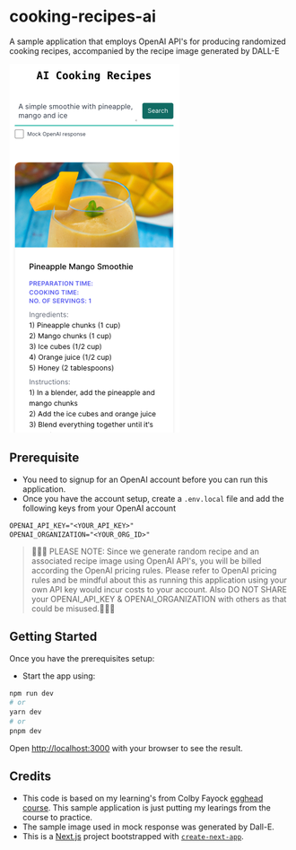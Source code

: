 # cooking-recipes-ai

A sample application that employs OpenAI API's for producing randomized cooking recipes, accompanied by the recipe image generated by DALL-E

![Demo](./public/demo.png)




## Prerequisite

- You need to signup for an OpenAI account before you can run this application.
- Once you have the account setup, create a `.env.local` file and add the following keys from your OpenAI account

```
OPENAI_API_KEY="<YOUR_API_KEY>"
OPENAI_ORGANIZATION="<YOUR_ORG_ID>"
```

> 🚨🚨🚨 PLEASE NOTE: Since we generate random recipe and an associated recipe image using OpenAI API's, you will be billed according the OpenAI pricing rules. Please refer to OpenAI pricing rules and be mindful about this as running this application using your own API key would incur costs to your account. Also DO NOT SHARE your OPENAI_API_KEY & OPENAI_ORGANIZATION with others as that could be misused.🚨🚨🚨

## Getting Started

Once you have the prerequisites setup:

- Start the app using:

```bash
npm run dev
# or
yarn dev
# or
pnpm dev
```

Open [http://localhost:3000](http://localhost:3000) with your browser to see the result.



## Credits 

- This code is based on my learning's from Colby Fayock [egghead course](https://egghead.io/courses/get-started-with-ai-driven-app-development-using-the-openai-node-js-sdk-b8d4b04e). This sample application is just putting my learings from the course to practice.
- The sample image used in mock response was generated by Dall-E. 
- This is a [Next.js](https://nextjs.org/) project bootstrapped with [`create-next-app`](https://github.com/vercel/next.js/tree/canary/packages/create-next-app).